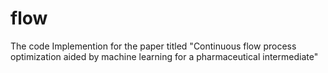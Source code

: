 # flow
The code Implemention for the paper titled "Continuous flow process optimization aided by machine learning for a pharmaceutical intermediate"

